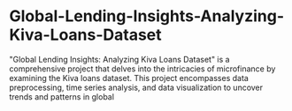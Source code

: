 # Global-Lending-Insights-Analyzing-Kiva-Loans-Dataset
"Global Lending Insights: Analyzing Kiva Loans Dataset" is a comprehensive project that delves into the intricacies of microfinance by examining the Kiva loans dataset. This project encompasses data preprocessing, time series analysis, and data visualization to uncover trends and patterns in global 
